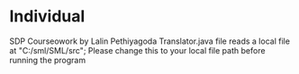 # Individual
SDP Courseowork
by Lalin Pethiyagoda
Translator.java file reads a local file at  "C:/sml/SML/src"; Please change this to your local file path before running the program
